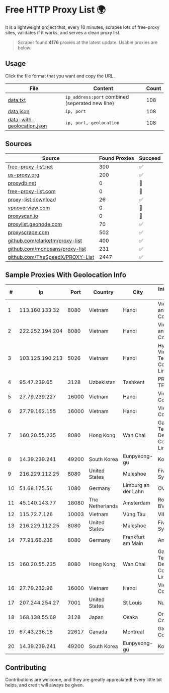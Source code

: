 
# Free HTTP Proxy List 🌍

It is a lightweight project that, every 10 minutes, scrapes lots of free-proxy sites, validates if it works, and serves a clean proxy list.


> Scraper found **4176** proxies at the latest update. Usable proxies are below.

## Usage

Click the file format that you want and copy the URL.


|File|Content|Count|
|----|-------|-----|
|[data.txt](https://raw.githubusercontent.com/themiralay/Proxy-List-World/master/data.txt)|`ip_address:port` combined (seperated new line)|108|
|[data.json](https://raw.githubusercontent.com/themiralay/Proxy-List-World/master/data.json)|`ip, port`|108|
|[data-with-geolocation.json](https://raw.githubusercontent.com/themiralay/Proxy-List-World/master/data-with-geolocation.json)|`ip, port, geolocation`|108|

## Sources

|Source|Found Proxies|Succeed|
|------|-------------|-------|
|[free-proxy-list.net](https://free-proxy-list.net)|300|✅|
|[us-proxy.org](https://www.us-proxy.org)|200|✅|
|[proxydb.net](http://proxydb.net)|0|🚫|
|[free-proxy-list.com](https://free-proxy-list.com/?page=&port=&type%5B%5D=http&type%5B%5D=https&up_time=0&search=Search)|0|🚫|
|[proxy-list.download](https://www.proxy-list.download/HTTP)|26|✅|
|[vpnoverview.com](https://vpnoverview.com/privacy/anonymous-browsing/free-proxy-servers)|0|🚫|
|[proxyscan.io](https://www.proxyscan.io)|0|🚫|
|[proxylist.geonode.com](https://proxylist.geonode.com/api/proxy-list?limit=300&page=1&sort_by=lastChecked&sort_type=desc&protocols=http,https)|70|✅|
|[proxyscrape.com](https://api.proxyscrape.com/v2/?request=displayproxies&protocol=http&timeout=10000&country=all&ssl=all&anonymity=all)|502|✅|
|[github.com/clarketm/proxy-list](https://raw.githubusercontent.com/clarketm/proxy-list/master/proxy-list-raw.txt)|400|✅|
|[github.com/monosans/proxy-list](https://raw.githubusercontent.com/monosans/proxy-list/main/proxies/http.txt)|231|✅|
|[github.com/TheSpeedX/PROXY-List](https://raw.githubusercontent.com/TheSpeedX/PROXY-List/master/http.txt)|2447|✅|


## Sample Proxies With Geolocation Info

|#|Ip|Port|Country|City|Internet Service Provider|
|-|--|----|-------|----|-------------------------|
|1|113.160.133.32|8080|Vietnam|Hanoi|VietNam Post and Telecom Corporation|
|2|222.252.194.204|8080|Vietnam|Hanoi|VietNam Post and Telecom Corporation|
|3|103.125.190.213|5026|Vietnam|Hanoi|Hypernet Vietnam Technology Company Limited|
|4|95.47.239.65|3128|Uzbekistan|Tashkent|PRO DATA-TECH Ltd.|
|5|27.79.239.227|16000|Vietnam|Hanoi|Viettel Corporation|
|6|27.79.162.155|16000|Vietnam|Hanoi|Viettel Corporation|
|7|160.20.55.235|8080|Hong Kong|Wan Chai|Gateway Technology Development Company Limited|
|8|14.39.239.241|49200|South Korea|Eunpyeong-gu|Korea Telecom|
|9|216.229.112.25|8080|United States|Muleshoe|Five Area Systems, LLC|
|10|51.68.175.56|1080|Germany|Limburg an der Lahn|OVH SAS|
|11|45.140.143.77|18080|The Netherlands|Amsterdam|RoyaleHosting BV|
|12|115.72.7.126|10003|Vietnam|Vũng Tàu|VIETELmetro|
|13|216.229.112.25|8080|United States|Muleshoe|Five Area Systems, LLC|
|14|77.91.66.238|8080|Germany|Frankfurt am Main|Andrii Hrosh|
|15|160.20.55.235|8080|Hong Kong|Wan Chai|Gateway Technology Development Company Limited|
|16|27.79.232.96|16000|Vietnam|Hanoi|Viettel Corporation|
|17|207.244.254.27|7001|United States|St Louis|Nubes, LLC|
|18|168.138.55.69|3128|Japan|Osaka|Oracle Corporation|
|19|67.43.236.18|22617|Canada|Montreal|GloboTech Communications|
|20|14.39.239.241|49200|South Korea|Eunpyeong-gu|Korea Telecom|



## Contributing

Contributions are welcome, and they are greatly appreciated! Every
little bit helps, and credit will always be given.

